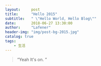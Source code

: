 ```yaml
---
layout:     post
title:      "Hello 2015"
subtitle:   " \"Hello World, Hello Blog\""
date:       2018-06-27 13:30:00
author:     "Lafener"
header-img: "img/post-bg-2015.jpg"
catalog: true
tags:
    - 生活
---
```


> “Yeah It's on. ”





